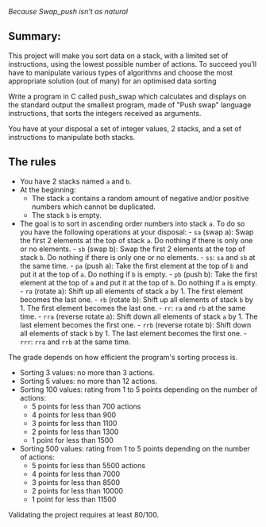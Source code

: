 *Because Swap_push isn’t as natural*

## Summary:

This project will make you sort data on a stack, with a limited set of instructions, using
the lowest possible number of actions. To succeed you’ll have to manipulate various
types of algorithms and choose the most appropriate solution (out of many) for an
optimised data sorting

Write a program in C called push_swap which calculates and displays
on the standard output the smallest program, made of "Push swap" language instructions,
that sorts the integers received as arguments.

You have at your disposal a set of integer values, 2 stacks, and a set of instructions
to manipulate both stacks.

## The rules
- You have 2 stacks named `a` and `b`.
- At the beginning:
  - The stack `a` contains a random amount of negative and/or positive numbers which cannot be duplicated.
  - The stack `b` is empty.
- The goal is to sort in ascending order numbers into stack `a`. To do so you have the following operations at your disposal:
	  - `sa` (swap a): Swap the first 2 elements at the top of stack `a`. Do nothing if there is only one or no elements.
	  - `sb` (swap b): Swap the first 2 elements at the top of stack `b`. Do nothing if there is only one or no elements.
	  - `ss`: `sa` and `sb` at the same time.
	  - `pa` (push a): Take the first element at the top of `b` and put it at the top of `a`. Do nothing if `b` is empty.
	  - `pb` (push b): Take the first element at the top of `a` and put it at the top of `b`. Do nothing if `a` is empty.
	  - `ra` (rotate a): Shift up all elements of stack `a` by 1. The first element becomes the last one.
	  - `rb` (rotate b): Shift up all elements of stack `b` by 1. The first element becomes the last one.
	  - `rr`: `ra` and `rb` at the same time.
	  - `rra` (reverse rotate a): Shift down all elements of stack `a` by 1. The last element becomes the first one.
	  - `rrb` (reverse rotate b): Shift down all elements of stack `b` by 1. The last element becomes the first one.
	  - `rrr`: `rra` and `rrb` at the same time.

The grade depends on how efficient the program's sorting process is.
- Sorting 3 values: no more than 3 actions.
- Sorting 5 values: no more than 12 actions.
- Sorting 100 values: rating from 1 to 5 points depending on the number of actions:
    - 5 points for less than 700 actions
    - 4 points for less than 900
    - 3 points for less than 1100
    - 2 points for less than 1300
    - 1 point for less than 1500
- Sorting 500 values: rating from 1 to 5 points depending on the number of actions:
    - 5 points for less than 5500 actions
    - 4 points for less than 7000
    - 3 points for less than 8500
    - 2 points for less than 10000
    - 1 point for less than 11500

Validating the project requires at least 80/100.